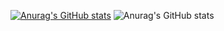<!--
**xqmmy/xqmmy** is a ✨ _special_ ✨ repository because its `README.md` (this file) appears on your GitHub profile.

Here are some ideas to get you started:

- 🔭 I’m currently working on ...
- 🌱 I’m currently learning ...
- 👯 I’m looking to collaborate on ...
- 🤔 I’m looking for help with ...
- 💬 Ask me about ...
- 📫 How to reach me: ...
- 😄 Pronouns: ...
- ⚡ Fun fact: ...
-->
[![Anurag's GitHub stats](https://github-readme-stats.vercel.app/api?username=xqmmy)](https://github.com/anuraghazra/github-readme-stats)
![Anurag's GitHub stats](https://github-readme-stats.vercel.app/api?username=xqmmy&count_private=true)
<!--![Anurag's github stats](https://github-readme-stats.vercel.app/api?username=xqmmy&show_icons=true&theme=radical)-->
